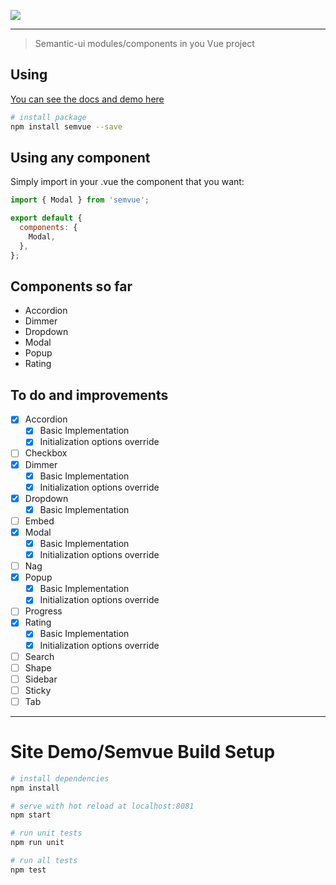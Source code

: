 ![](https://guilhermewaess.github.io/SemVue/static/img/logo.412b713.png)

----------

> Semantic-ui modules/components in you Vue project

## Using

[You can see the docs and demo here](https://guilhermewaess.github.io/SemVue)

``` bash
# install package
npm install semvue --save
```

## Using any component

Simply import in your .vue the component that you want:
``` javascript
import { Modal } from 'semvue';

export default {
  components: {
    Modal,
  },
};
```

## Components so far

 - Accordion
 - Dimmer
 - Dropdown
 - Modal
 - Popup
 - Rating

## To do and improvements
- [x] Accordion
  - [x] Basic Implementation
  - [x] Initialization options override 
- [ ] Checkbox
- [x] Dimmer
  - [x] Basic Implementation
  - [x] Initialization options override 
- [x] Dropdown
  - [x] Basic Implementation
- [ ] Embed
- [x] Modal
  - [x] Basic Implementation
  - [x] Initialization options override 
 - [ ] Nag
 - [x] Popup
   - [x] Basic Implementation
   - [x] Initialization options override 
 - [ ] Progress
 - [x] Rating
   - [x] Basic Implementation
   - [x] Initialization options override 
 - [ ] Search
 - [ ] Shape
 - [ ] Sidebar
 - [ ] Sticky
 - [ ] Tab
------

# Site Demo/Semvue Build Setup

``` bash
# install dependencies
npm install

# serve with hot reload at localhost:8081
npm start

# run unit tests
npm run unit

# run all tests
npm test
```
